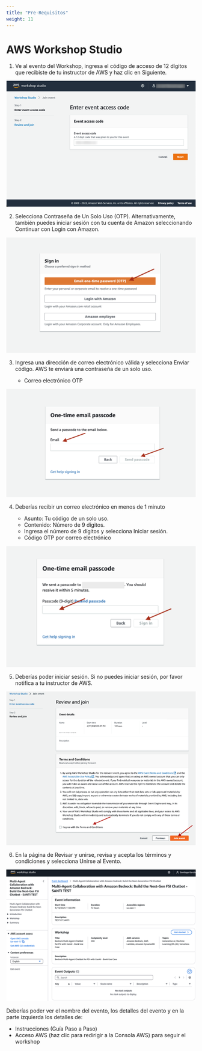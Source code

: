 ```yaml
---
title: "Pre-Requisitos"
weight: 11
---
```


# AWS Workshop Studio

1. Ve al evento del Workshop, ingresa el código de acceso de 12 dígitos que recibiste de tu instructor de AWS y haz clic en Siguiente.

![Instrucciones 01](/static/01-images/event-acces-01.png)

2. Selecciona Contraseña de Un Solo Uso (OTP). Alternativamente, también puedes iniciar sesión con tu cuenta de Amazon seleccionando Continuar con Login con Amazon.

![Instrucciones 02](/static/01-images/event-acces-02.png)

3. Ingresa una dirección de correo electrónico válida y selecciona Enviar código. AWS te enviará una contraseña de un solo uso.

   - Correo electrónico OTP

![Instrucciones 03](/static/01-images/event-acces-03.png)

4. Deberías recibir un correo electrónico en menos de 1 minuto

   - Asunto: Tu código de un solo uso.
   - Contenido: Número de 9 dígitos.
   - Ingresa el número de 9 dígitos y selecciona Iniciar sesión.
   - Código OTP por correo electrónico

![Instrucciones 04](/static/01-images/event-acces-04.png)

5. Deberías poder iniciar sesión. Si no puedes iniciar sesión, por favor notifica a tu instructor de AWS.

![Instrucciones 05](/static/01-images/event-acces-05.png)

6. En la página de Revisar y unirse, revisa y acepta los términos y condiciones y selecciona Unirse al Evento.

![Instrucciones 06](/static/01-images/event-acces-06.png)

Deberías poder ver el nombre del evento, los detalles del evento y en la parte izquierda los detalles de:

- Instrucciones (Guía Paso a Paso)
- Acceso AWS (haz clic para redirigir a la Consola AWS) para seguir el workshop

